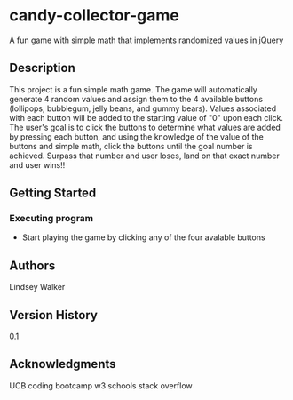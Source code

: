 # candy-collector-game
A fun game with simple math that implements randomized values in jQuery

## Description

This project is a fun simple math game. The game will automatically generate 4 random values and assign them to the 4 available buttons (lollipops, bubblegum, jelly beans, and gummy bears). Values associated with each button will be added to the starting value of "0" upon each click. The user's goal is to click the buttons to determine what values are added by pressing each button, and using the knowledge of the value of the buttons and simple math, click the buttons until the goal number is achieved. Surpass that number and user loses, land on that exact number and user wins!!

## Getting Started


### Executing program

* Start playing the game by clicking any of the four avalable buttons

## Authors

Lindsey Walker


## Version History
0.1

## Acknowledgments
UCB coding bootcamp
w3 schools 
stack overflow
